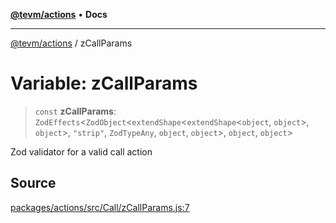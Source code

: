 [**@tevm/actions**](../README.md) • **Docs**

***

[@tevm/actions](../globals.md) / zCallParams

# Variable: zCallParams

> `const` **zCallParams**: `ZodEffects`\<`ZodObject`\<`extendShape`\<`extendShape`\<`object`, `object`\>, `object`\>, `"strip"`, `ZodTypeAny`, `object`, `object`\>, `object`, `object`\>

Zod validator for a valid call action

## Source

[packages/actions/src/Call/zCallParams.js:7](https://github.com/evmts/tevm-monorepo/blob/main/packages/actions/src/Call/zCallParams.js#L7)
